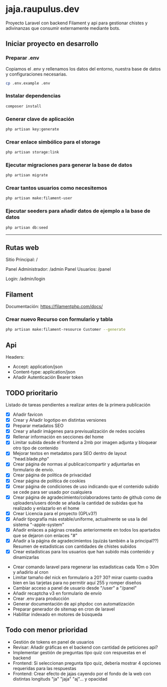 # jaja.raupulus.dev

Proyecto Laravel con backend Filament y api para gestionar chistes y adivinanzas que consumir externamente mediante bots.

## Iniciar proyecto en desarrollo

### Preparar .env

Copiamos el .env y rellenamos los datos del entorno, nuestra base de datos y configuraciones necesarias.

```bash
cp .env.example .env
```

### Instalar dependencias

```bash
composer install
```

### Generar clave de aplicación

```bash
php artisan key:generate
```

### Crear enlace simbólico para el storage

```bash
php artisan storage:link
```

### Ejecutar migraciones para generar la base de datos

```bash
php artisan migrate
```

### Crear tantos usuarios como necesitemos

```bash
php artisan make:filament-user
```

### Ejecutar seeders para añadir datos de ejemplo a la base de datos

```bash
php artisan db:seed
```

---

## Rutas web

Sitio Principal: /

Panel Administrador: /admin
Panel Usuarios: /panel

Login: /admin/login


## Filament

Documentación: https://filamentphp.com/docs/

### Crear nuevo Recurso con formulario y tabla

```bash
php artisan make:filament-resource Customer --generate
```


## Api

Headers:

- Accept: application/json
- Content-type: application/json
- Añadir Autenticación Bearer token



## TODO prioritario

Listado de tareas pendientes a realizar antes de la primera publicación

- [x] Añadir favicon
- [x] Crear y Añadir logotipo en distintas versiones
- [x] Preparar metadatos SEO
- [x] Crear y añadir imágenes para previsualización de redes sociales
- [x] Rellenar información en secciones del home
- [x] Limitar subida desde el frontend a 2mb por imagen adjunta y bloquear otro tipo de contenido
- [x] Mejorar textos en metadatos para SEO dentro de layout "head.blade.php"
- [x] Crear página de normas al publicar/compartir y adjuntarlas en formulario de envío.
- [x] Crear página de política de privacidad
- [x] Crear página de política de cookies
- [x] Crear página de condiciones de uso indicando que el contenido subido se cede para ser usado por cualquiera
- [x] Crear página de agradecimiento/colaboradores tanto de github como de uploaders/users dónde se añada la cantidad de subidas que ha realizado y enlazarlo en el home
- [x] Crear Licencia para el proyecto (GPLv3?)
- [x] Añadir tipografía más estable/uniforme, actualmente se usa la del sistema "-apple-system"
- [x] Añadir enlaces a páginas creadas anteriormente en todos los apartados que se dejaron con enlaces "#"
- [x] Añadir a la página de agradecimientos (quizás también a la principal??) Resumen de estadísticas con cantidades de chistes subidos
- [x] Crear estadísticas para los usuarios que han subido más contenido y dinamizarlas
- Crear comando laravel para regenerar las estadísticas cada 10m o 30m y añadirlo al cron
- Limitar tamaño del nick en formulario a 20? 30? mirar cuanto cuadra bien en las tarjetas para no permitir aquí 255 y romper diseños
- Cambiar acceso a panel de usuario desde "/user" a "/panel"
- Añadir recaptcha v3 en formulario de envío
- Crear .env para producción
- Generar documentación de api phpdoc con automatización
- Preparar generador de sitemap en cron de laravel
- Habilitar indexado en motores de búsqueda

## Todo con menor prioridad

- Gestión de tokens en panel de usuarios
- Revisar: Añadir gráficas en el backend con cantidad de peticiones api?
- Implementar gestión de preguntas tipo quiz con respuestas en el backend
- Frontend: Si seleccionan pregunta tipo quiz, debería mostrar 4 opciones requeridas para las respuestas
- Frontend: Crear efecto de jajas cayendo por el fondo de la web con distintas longituds "ja" "jaja" "aj"... y opacidad
